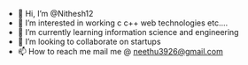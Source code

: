 - 👋 Hi, I’m @Nithesh12
- 👀 I’m interested in working c c++ web technologies etc....
- 🌱 I’m currently learning information science and engineering 
- 💞️ I’m looking to collaborate on startups
- 📫 How to reach me mail me @  neethu3926@gmail.com

<!---
Nithesh12/Nithesh12 is a ✨ special ✨ repository because its `README.md` (this file) appears on your GitHub profile.
You can click the Preview link to take a look at your changes.
--->
